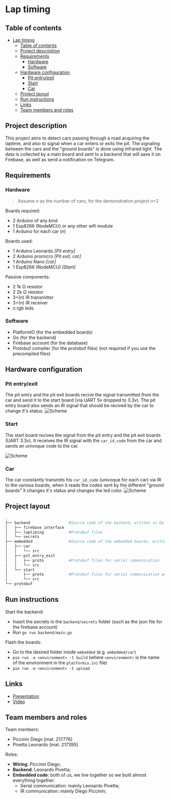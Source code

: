 # Lap timing

## Table of contents
- [Lap timing](#lap-timing)
  - [Table of contents](#table-of-contents)
  - [Project description](#project-description)
  - [Requirements](#requirements)
    - [Hardware](#hardware)
    - [Software](#software)
  - [Hardware configuration](#hardware-configuration)
    - [Pit entry/exit](#pit-entryexit)
    - [Start](#start)
    - [Car](#car)
  - [Project layout](#project-layout)
  - [Run instructions](#run-instructions)
  - [Links](#links)
  - [Team members and roles](#team-members-and-roles)

## Project description
This project aims to detect cars passing through a road acquiring the laptime, and also to signal when a car enters or exits the pit. The signaling between the cars and the "ground boards" is done using infrared light. The data is collected by a main board and sent to a backend that will save it on Firebase, as well as send a notification on Telegram.

## Requirements

### Hardware
> Assume *n* as the number of cars, for the demonstration project *n*=2

Boards required:
- 2 Arduino of any kind
- 1 Esp8266 (NodeMCU) or any other wifi module
- 1 Arduino for each car (*n*)
  
Boards used:
- 1 Arduino Leonardo    *[Pit entry]*
- 2 Arduino promicro    *[Pit exit, car]*
- 1 Arduino Nano        *[car]*
- 1 Esp8266 (NodeMCU)   *[Start]*


Passive components:
- 2 1k Ω resistor
- 2 2k Ω resistor
- 3+(*n*) IR transmitter
- 3+(*n*) IR receiver
- *n* rgb leds


### Software

- PlatformIO (for the embedded boards)
- Go (for the backend)
- Firebase account (for the database)
- Protobuf compiler (for the protobuf files) (not required if you use the precompiled files)

## Hardware configuration
### Pit entry/exit
The pit entry and the pit exit boards recive the signal transmitted from the car and send it to the start board (via UART 5v dropped to 3.3v). The pit entry board also sends an IR signal that should be recived by the car to change it's status.
![Scheme](img/pit_entry_scheme.png)

### Start

The start board recives the signal from the pit entry and the pit exit boards (UART 3.3v). It receives the IR signal with the `car_id_code` from the car and sends an univoque code to the car.

![Scheme](img/start_scheme.png)

### Car
The car constantly transmits his `car_id_code` (univoque for each car) via IR to the various boards, when it reads the codes sent by the different "ground boards" it changes it's status and changes the led color.
![Scheme](img/car_scheme.png)


## Project layout

```bash
.
├── backend                 #Source code of the backend, written in Go
│   ├── firebase_interface
│   ├── laptiming           #Protobuf files
│   └── secrets
├── embedded                #Source code of the embedded boards, written in C++
│   ├── car
│   │   └── src
│   ├── pit_entry_exit
│   │   ├── proto           #Protobuf files for serial communication
│   │   └── src
│   └── start
│       ├── proto           #Protobuf files for serial communication and HTTP requests to the backend
│       └── src
└── protobuf
```

## Run instructions

Start the backend:
- Insert the secrets in the `backend/secrets` folder (such as the json file for the firebase account)
- Run `go run backend/main.go`

Flash the boards:
- Go to the desired folder inside `embedded` (e.g. `embedded/car`)
- `pio run -e <environment> -t build` (where `<environment>` is the name of the environment in the `platformio.ini` file)
- `pio run -e <environment> -t upload` 

## Links

- [Presentation]()
- [Video]()

## Team members and roles

Team members:
- Piccinin Diego [mat. 217776]
- Pivetta Leonardo [mat. 217395]

Roles:
- **Wiring**: Piccinin Diego;
- **Backend**: Leonardo Pivetta;
- **Embedded code**: both of us, we live together so we built almost everything together.
  - Serial communication: mainly Leonardo Pivetta;
  - IR communication: mainly Diego Piccinin;